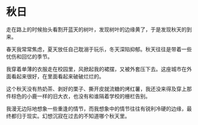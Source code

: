 # 秋日

走在路上的时候抬头看割开蓝天的树叶，发现树叶的边缘黄了，于是发现秋天的到来。

春天我常常焦虑，夏天放任自己耽溺于玩乐，冬天深陷抑郁。秋天往往是带着一些忧伤和回忆的季节。

我穿着单薄的衣服走在校园里，风掀起我的裙摆，又被外套压下去。这座城市在外面看起来很好，在里面看起来破破烂烂的。

这个秋天没有热奶茶、剥好的栗子、撕开皮就流糖的烤红薯，我还没来得及穿上那件棕色的小鹿一样的旧大衣，也没有和谁隔着学校的栅栏告别。

我漫无边际地想象一些重逢的情节，而我想象中的情节往往有锐利冷硬的边缘，最终都归于现实。幻想沉寂在过去的不知道哪个秋天里。